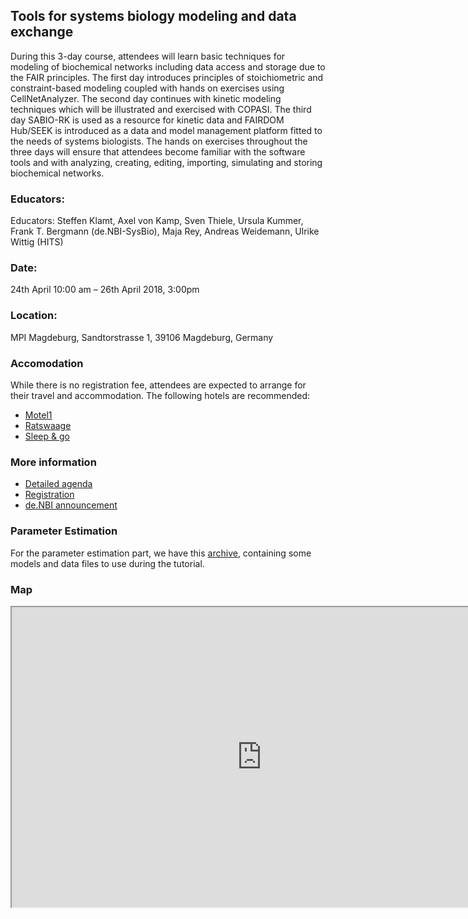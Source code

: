 ## Tools for systems biology modeling and data exchange
During this 3-day course, attendees will learn basic techniques for modeling of biochemical networks including data access and storage due to the FAIR principles. The first day introduces principles of stoichiometric and constraint-based modeling coupled with hands on exercises using CellNetAnalyzer. The second day continues with kinetic modeling techniques which will be illustrated and exercised with COPASI. The third day SABIO-RK is used as a resource for kinetic data and FAIRDOM Hub/SEEK is introduced as a data and model management platform fitted to the needs of systems biologists.
The hands on exercises throughout the three days will ensure that attendees become familiar with the software tools and with analyzing, creating, editing, importing, simulating and storing biochemical networks.

### Educators: 
Educators:
Steffen Klamt, Axel von Kamp, Sven Thiele, Ursula Kummer, Frank T. Bergmann (de.NBI-SysBio), Maja Rey, Andreas Weidemann, Ulrike Wittig (HITS)

### Date:
24th April 10:00 am – 26th April 2018, 3:00pm

### Location:
MPI Magdeburg, Sandtorstrasse 1, 39106 Magdeburg, Germany

### Accomodation
While there is no registration fee, attendees are expected to arrange for their travel and accommodation. The following hotels are recommended: 

* [Motel1](https://www.motel-one.com/de/hotels/magdeburg/hotel-magdeburg/?gclid=Cj0KCQiA5aTUBRC2ARIsAPoPJk8QuzKdcC_sK1it1gZbZLe1-Nx1sPWi_qadliyD4OuPbP1AIFuUjU0aAiqoEALw_wcB)
* [Ratswaage](https://www.ratswaage.de/en/hotel/)
* [Sleep & go](https://www.hotel-sleep-and-go.de/)

### More information
* [Detailed agenda](agenda.md)
* [Registration](https://goo.gl/forms/8iUxUnNZrpkoaDKE2)
* [de.NBI announcement](https://www.denbi.de/22-training-cat/training-courses/476-tools-for-systems-biology-modeling-and-data-management)

### Parameter Estimation
For the parameter estimation part, we have this [archive](2018-04-23_-_COPASI_PE.zip), containing some models and data files to use during the tutorial. 

### Map

<html>
<iframe src="https://www.google.com/maps/d/embed?mid=1ZL8OWy13e_dCL_d0gjICdMJgvhgJqAsf" width="800" height="480"></iframe>
</html>
